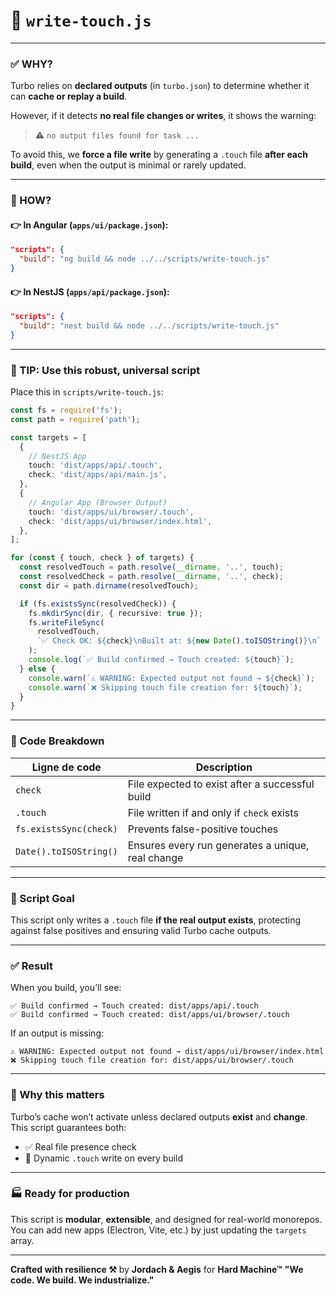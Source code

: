 # 🎯 `write-touch.js`

---

### ✅ WHY?

Turbo relies on **declared outputs** (in `turbo.json`) to determine whether it can **cache or replay a build**.

However, if it detects **no real file changes or writes**, it shows the warning:

> ⚠️ `no output files found for task ...`

To avoid this, we **force a file write** by generating a `.touch` file **after each build**, even when the output is minimal or rarely updated.

---

### 🔧 HOW?

#### 👉 In Angular (`apps/ui/package.json`):

```json
"scripts": {
  "build": "ng build && node ../../scripts/write-touch.js"
}
```

#### 👉 In NestJS (`apps/api/package.json`):

```json
"scripts": {
  "build": "nest build && node ../../scripts/write-touch.js"
}
```

---

### 🧠 TIP: Use this **robust, universal script**

Place this in `scripts/write-touch.js`:

```ts
const fs = require('fs');
const path = require('path');

const targets = [
  {
    // NestJS App
    touch: 'dist/apps/api/.touch',
    check: 'dist/apps/api/main.js',
  },
  {
    // Angular App (Browser Output)
    touch: 'dist/apps/ui/browser/.touch',
    check: 'dist/apps/ui/browser/index.html',
  },
];

for (const { touch, check } of targets) {
  const resolvedTouch = path.resolve(__dirname, '..', touch);
  const resolvedCheck = path.resolve(__dirname, '..', check);
  const dir = path.dirname(resolvedTouch);

  if (fs.existsSync(resolvedCheck)) {
    fs.mkdirSync(dir, { recursive: true });
    fs.writeFileSync(
      resolvedTouch,
      `✅ Check OK: ${check}\nBuilt at: ${new Date().toISOString()}\n`
    );
    console.log(`✅ Build confirmed → Touch created: ${touch}`);
  } else {
    console.warn(`⚠️ WARNING: Expected output not found → ${check}`);
    console.warn(`❌ Skipping touch file creation for: ${touch}`);
  }
}
```

---

### 🧱 Code Breakdown

| Ligne de code          | Description                                       |
| ---------------------- | ------------------------------------------------- |
| `check`                | File expected to exist after a successful build   |
| `.touch`               | File written if and only if `check` exists        |
| `fs.existsSync(check)` | Prevents false-positive touches                   |
| `Date().toISOString()` | Ensures every run generates a unique, real change |

---

### 📜 Script Goal

This script only writes a `.touch` file **if the real output exists**, protecting against false positives and ensuring valid Turbo cache outputs.

---

### ✅ Result

When you build, you’ll see:

```
✅ Build confirmed → Touch created: dist/apps/api/.touch
✅ Build confirmed → Touch created: dist/apps/ui/browser/.touch
```

If an output is missing:

```
⚠️ WARNING: Expected output not found → dist/apps/ui/browser/index.html
❌ Skipping touch file creation for: dist/apps/ui/browser/.touch
```

---

### 🧠 Why this matters

Turbo’s cache won’t activate unless declared outputs **exist** and **change**.
This script guarantees both:

* ✅ Real file presence check
* 🔁 Dynamic `.touch` write on every build

---

### 🏭 Ready for production

This script is **modular**, **extensible**, and designed for real-world monorepos.
You can add new apps (Electron, Vite, etc.) by just updating the `targets` array.

---

**Crafted with resilience ⚒️**
by **Jordach & Aegis** for **Hard Machine™**
**"We code. We build. We industrialize."**


